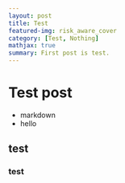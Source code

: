 ```yaml
---
layout: post
title: Test
featured-img: risk_aware_cover
category: [Test, Nothing]
mathjax: true
summary: First post is test.
---
```


# Test post
- markdown
- hello
  
## test

### test